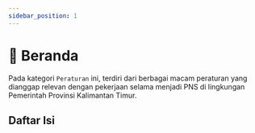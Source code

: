 ```yaml
---
sidebar_position: 1
---
```


# 📕 Beranda

Pada kategori ```Peraturan``` ini, terdiri dari berbagai macam peraturan yang dianggap relevan dengan pekerjaan selama menjadi PNS di lingkungan Pemerintah Provinsi Kalimantan Timur.

## Daftar Isi
